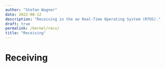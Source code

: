```yaml
---
author: "Stefan Wagner"
date: 2022-08-12
description: "Receiving in the ao Real-Time Operating System (RTOS)."
draft: true
permalink: /kernel/recv/
title: "Receiving"
---
```


# Receiving
